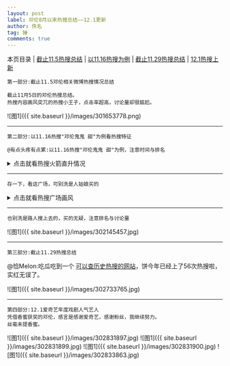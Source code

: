 ```yaml
---
layout: post
label: 邓伦8月以来热搜总结——12.1更新
author: 佚名
tag: 锤
comments: true
---
```

本页目录 \| [截止11.5热搜总结](#dxjje) \| [以11.16热搜为例](#dxjja) \| [截止11.29热搜总结](#dxjjb) \| [12.1热搜上新](#dxjjc) 

<a class="anchor" name="dxjje"></a>

    第一部分:截止11.5邓伦相关微博热搜情况总结
    
    截止11月5日的邓伦热搜总结。
    热搜内容画风突兀的热搜小王子，点击率超高，讨论量却很尴尬。
    

![图1]({{ site.baseurl }}/images/301653778.png)

---

<a class="anchor" name="dxjja"></a>

    第二部分:以11.16热搜"邓伦鬼鬼 甜"为例看热搜特征
    
    @有点头疼有点累:以11.16热搜"邓伦鬼鬼 甜"为例，注意时间与排名

<details><summary>点击就看热搜火箭直升情况</summary>
<img src="{{ site.baseurl }}/images/302143569.jpg">
<img src="{{ site.baseurl }}/images/302143573.jpg">
<img src="{{ site.baseurl }}/images/302143577.jpg">
<img src="{{ site.baseurl }}/images/302143578.jpg">
<img src="{{ site.baseurl }}/images/302143579.jpg">
<img src="{{ site.baseurl }}/images/302143581.jpg">
<img src="{{ site.baseurl }}/images/302143585.jpg">
<img src="{{ site.baseurl }}/images/302143586.jpg">
<img src="{{ site.baseurl }}/images/302143587.jpg">
</details>

---

    存一下，看这广场，可别洗是人姑娘买的

<details><summary>点击就看热搜广场画风</summary>
<img src="{{ site.baseurl }}/images/302145220.jpg">
</details>

---

    也别洗是路人搜上去的，买的无疑，注意排名与讨论量

![图1]({{ site.baseurl }}/images/302145457.jpg)

---

<a class="anchor" name="dxjjb"></a>

    第三部分:截止11.29热搜总结
    
@恰Melon:吃瓜吃到一个 [可以查历史热搜的网站](www.enlightent.com/research/rank/weiboSearchRank#)，饼今年已经上了56次热搜啦，实红无误了。

![图1]({{ site.baseurl }}/images/302733765.jpg)

---

<a class="anchor" name="dxjjc"></a>

    第四部分:12.1爱奇艺年度戏剧人气艺人
    凭借香蜜获奖的邓伦，感言是感谢爱奇艺，感谢粉丝，我继续努力。
    丝毫未提香蜜。

![图1]({{ site.baseurl }}/images/302831897.jpg)
![图1]({{ site.baseurl }}/images/302831899.jpg)
![图1]({{ site.baseurl }}/images/302831900.jpg)
![图1]({{ site.baseurl }}/images/302833863.jpg)